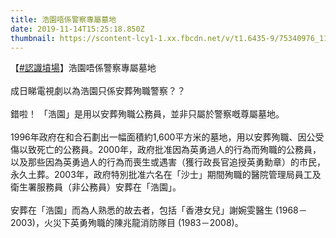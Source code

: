 ```yaml
---
title: 浩園唔係警察專屬墓地
date: 2019-11-14T15:25:18.850Z
thumbnail: https://scontent-lcy1-1.xx.fbcdn.net/v/t1.6435-9/75340976_114262246696244_8736518849400143872_n.png?_nc_cat=104&ccb=1-7&_nc_sid=730e14&_nc_ohc=Hd_dnL-DK6sAX-tN8MC&_nc_ht=scontent-lcy1-1.xx&oh=00_AT_koZgDKFZL6z8_wHm6oUnPKlwFs3vpa0XkPZ8YlbUcww&oe=62E70795
---
```

【[\#認識墳場](https://www.facebook.com/hashtag/%E8%AA%8D%E8%AD%98%E5%A2%B3%E5%A0%B4?__eep__=6&__tn__=*NK*F)】浩園唔係警察專屬墓地\
\
成日睇電視劇以為浩園只係安葬殉職警察？？\
\
錯啦！ 「浩園」是用以安葬殉職公務員，並非只屬於警察嘅尊屬墓地。\
\
1996年政府在和合石劃出一幅面積約1,600平方米的墓地，用以安葬殉職、因公受傷以致死亡的公務員。2000年，政府批准因為英勇過人的行為而殉職的公務員，以及那些因為英勇過人的行為而喪生或遇害（獲行政長官追授英勇勳章）的市民，永久土葬。2003年，政府特別批准六名在「沙士」期間殉職的醫院管理局員工及衛生署服務員（非公務員）安葬在「浩園」。\
\
安葬在「浩園」而為人熟悉的故去者，包括「香港女兒」謝婉雯醫生 (1968－2003)，火災下英勇殉職的陳兆龍消防隊目 (1983－2008)。